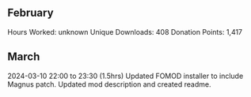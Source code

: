 ## February
Hours Worked: unknown
Unique Downloads: 408
Donation Points: 1,417

## March
2024-03-10 22:00 to 23:30 (1.5hrs)
    Updated FOMOD installer to include Magnus patch. 
    Updated mod description and created readme.
